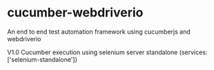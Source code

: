 # cucumber-webdriverio
An end to end test automation framework using cucumberjs and webdriverio

V1.0
Cucumber execution using selenium server standalone (services: ['selenium-standalone'])

